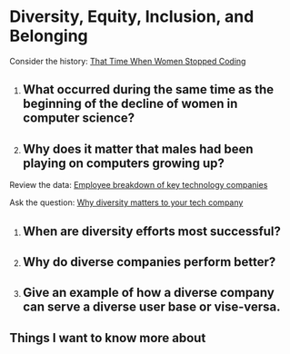 # Diversity, Equity, Inclusion, and Belonging

Consider the history: [That Time When Women Stopped Coding](https://www.npr.org/sections/money/2014/10/21/357629765/when-women-stopped-coding)

1. What occurred during the same time as the beginning of the decline of women in computer science?
    - 

2. Why does it matter that males had been playing on computers growing up?
    - 

Review the data: [Employee breakdown of key technology companies](https://informationisbeautiful.net/visualizations/diversity-in-tech/)

Ask the question: [Why diversity matters to your tech company](https://www.usatoday.com/story/tech/columnist/2015/07/21/why-diversity-matters-your-tech-company/30419871/)

1. When are diversity efforts most successful?
    - 

2. Why do diverse companies perform better?
    - 

3. Give an example of how a diverse company can serve a diverse user base or vise-versa.
    - 

## Things I want to know more about